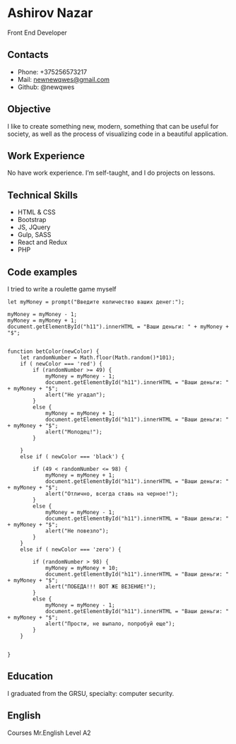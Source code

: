 # Ashirov Nazar

Front End Developer

## Contacts

- Phone: +375256573217
- Mail: newnewqwes@gmail.com
- Github: @newqwes

## Objective

I like to create something new, modern, something that can be useful for society, as well as the process of visualizing code in a beautiful application.

## Work Experience

No have work experience. I’m self-taught, and I do projects on lessons.

## Technical Skills

- HTML & CSS
- Bootstrap
- JS, JQuery
- Gulp, SASS
- React and Redux
- PHP

## Code examples

I tried to write a roulette game myself

```
let myMoney = prompt("Введите количество ваших денег:");

myMoney = myMoney - 1;
myMoney = myMoney + 1;
document.getElementById("h11").innerHTML = "Ваши деньги: " + myMoney + "$";


function betColor(newColor) {
    let randomNumber = Math.floor(Math.random()*101);
    if ( newColor === 'red') {
        if (randomNumber >= 49) {
            myMoney = myMoney - 1;
            document.getElementById("h11").innerHTML = "Ваши деньги: " + myMoney + "$";
            alert("Не угадал");
        }
        else {
            myMoney = myMoney + 1;
            document.getElementById("h11").innerHTML = "Ваши деньги: " + myMoney + "$";
            alert("Молодец!");
        }

    }
    else if ( newColor === 'black') {

        if (49 < randomNumber <= 98) {
            myMoney = myMoney + 1;
            document.getElementById("h11").innerHTML = "Ваши деньги: " + myMoney + "$";
            alert("Отлично, всегда ставь на черное!");
        }
        else {
            myMoney = myMoney - 1;
            document.getElementById("h11").innerHTML = "Ваши деньги: " + myMoney + "$";
            alert("Не повезло");
        }
    }
    else if ( newColor === 'zero') {

        if (randomNumber > 98) {
            myMoney = myMoney + 10;
            document.getElementById("h11").innerHTML = "Ваши деньги: " + myMoney + "$";
            alert("ПОБЕДА!!! ВОТ ЖЕ ВЕЗЕНИЕ!");
        }
        else {
            myMoney = myMoney - 1;
            document.getElementById("h11").innerHTML = "Ваши деньги: " + myMoney + "$";
            alert("Прости, не выпало, попробуй еще");
        }
    }


}
```

## Education

I graduated from the GRSU, specialty: computer security.

## English

Courses Mr.English Level A2
